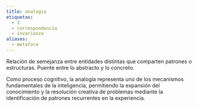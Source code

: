 ```yaml
---
title: analogia
etiquetas:
  - 3
  - correspondencia
  - invarianza
aliases:
  - metafora
---
```


Relación de semejanza entre entidades distintas que comparten patrones o estructuras. Puente entre lo abstracto y lo concreto.

Como proceso cognitivo, la analogía representa uno de los mecanismos fundamentales de la inteligencia, permitiendo la expansión del conocimiento y la resolución creativa de problemas mediante la identificación de patrones recurrentes en la experiencia.